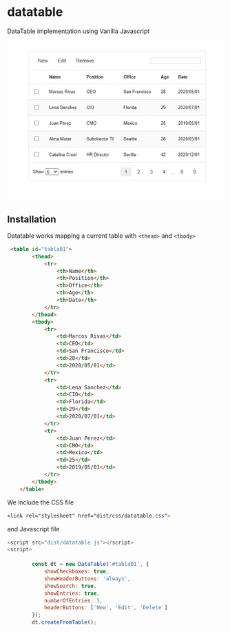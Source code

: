 # datatable
DataTable implementation using Vanilla Javascript 

![Datatable](resources/data-table.jpg)

## Installation

Datatable works mapping a current table with `<thead>` and `<tbody>`

```html
 <table id="tabla01">
        <thead>
            <tr>
                <th>Name</th>
                <th>Position</th>
                <th>Office</th>
                <th>Age</th>
                <th>Date</th>
            </tr>
        </thead>
        <tbody>
            <tr>
                <td>Marcos Rivas</td>
                <td>CEO</td>
                <td>San Francisco</td>
                <td>28</td>
                <td>2020/05/01</td>
            </tr>
            <tr>
                <td>Lena Sanchez</td>
                <td>CIO</td>
                <td>Florida</td>
                <td>29</td>
                <td>2020/07/01</td>
            </tr>
            <tr>
                <td>Juan Perez</td>
                <td>CMO</td>
                <td>Mexico</td>
                <td>25</td>
                <td>2019/05/01</td>
            </tr>
        </tbody>
    </table>
```

We include the CSS file

```css
<link rel="stylesheet" href="dist/css/datatable.css">
```

and Javascript file

```javascript
<script src="dist/datatable.js"></script>
<script>
        
        const dt = new DataTable('#tabla01', {
            showCheckboxes: true,
            showHeaderButtons: 'always',
            showSearch: true,
            showEntries: true,
            numberOfEntries: 5,
            headerButtons: ['New', 'Edit', 'Delete']
        });
        dt.createFromTable();
```
